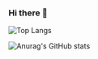 ### Hi there 👋

![Top Langs](https://github-readme-stats-2bsf.vercel.app/api/top-langs/?username=bukxy&layout=compact)

![Anurag's GitHub stats](https://github-readme-stats-2bsf.vercel.app/api?username=bukxy)


<!--
**bukxy/bukxy** is a ✨ _special_ ✨ repository because its `README.md` (this file) appears on your GitHub profile.

Here are some ideas to get you started:

- 🔭 I’m currently working on ...
- 🌱 I’m currently learning ...
- 👯 I’m looking to collaborate on ...
- 🤔 I’m looking for help with ...
- 💬 Ask me about ...
- 📫 How to reach me: ...
- 😄 Pronouns: ...
- ⚡ Fun fact: ...
-->
